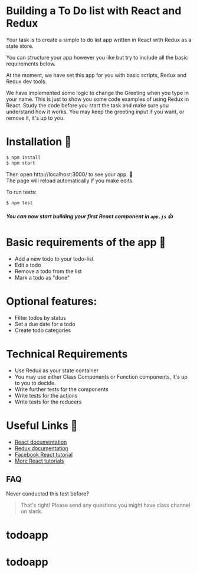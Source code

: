 # Building a To Do list with React and Redux

Your task is to create a simple to do list app written in React with Redux as a state store.


You can structure your app however you like but try to include all the basic requirements below. 


At the moment, we have set this app for you with basic scripts, Redux and Redux dev tools.


 We have implemented some logic to change the Greeting when you type in your name. This is just to show you some code examples of using Redux in React. Study the code before you start the task and make sure you understand how it works. You may keep the greeting input if you want, or remove it, it's up to you.

# Installation :wrench:

```sh
$ npm install
$ npm start
```

Then open http://localhost:3000/ to see your app. :rocket:
<br>
The page will reload automatically if you make edits.


To run tests:

```sh
$ npm test
```
##### You can now start building your first React component in ```app.js``` :thumbsup:

# Basic requirements of the app :memo:
  - Add a new todo to your todo-list
  - Edit a todo
  - Remove a todo from the list
  - Mark a todo as "done"

# Optional features: 
  - Filter todos by status
  - Set a due date for a todo
  - Create todo categories

# Technical Requirements
  - Use Redux as your state container
  - You may use either Class Components or Function components, it's up to you to decide.
  - Write further tests for the components
  - Write tests for the actions
  - Write tests for the reducers

# Useful Links :link:
* [React documentation](https://facebook.github.io/react/) 
* [Redux documentation](http://redux.js.org/) 
* [Facebook React tutorial](https://facebook.github.io/react/tutorial/tutorial.html) 
* [More React tutorials](http://buildwithreact.com/) 

## FAQ

Never conducted this test before?
> That's right! Please send any questions you might have class channel on slack. 
# todoapp
# todoapp
